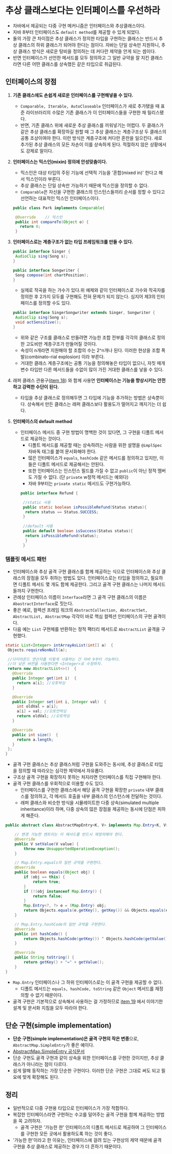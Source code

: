 # 추상 클래스보다는 인터페이스를 우선하라

* 자바에서 제공되는 다중 구현 메커니즘은 인터페이스와 추상클래스이다.
* 자바 8부터 인터페이스도 `default method`를 제공할 수 있게 되었다.
* 둘의 가장 큰 차이점은 추상 클래스가 정의한 타입을 구현하는 클래스는 반드시 추상 클래스의 하위 클래스가 되어야
  한다는 점이다. 자바는 단일 상속만 지원하니, 추상 클래스 방식은 새로운 탕비을 정의하는 데 커다란 제약을 안게 되는 셈이다.
* 반면 인터페이스가 선언한 메서드를 모두 정의하고 그 일반 규약을 잘 지킨 클래스라면 다른 어떤 클래스를 상속했든 같은 타입으로 취급된다.

## 인터페이스의 장점

1. **기존 클래스에도 손쉽게 새로운 인터페이스를 구현해넣을 수 있다.**

   * `Comparable, Iterable, AutoCloseable` 인터페이스가 새로 추가됐을 때 표준 라이브러리의 수많은 기존 클래스가
     이 인터페이스들을 구현한 채 릴리스됐다.
   * 반면, 기존 클래스 위에 새로운 추상 클래스를 끼워넣기는 어렵다. 두 클래스가 같은 추상 클래스를 확장하길 원할 때
     그 추상 클래스는 계층구조상 두 클래스의 공통 조상이여야 한다. 이런 방식은 계층구조에 커다란 혼란을 일으킨다.
     새로 추가된 추상 클래스의 모든 자손이 이를 상속하게 된다. 적절하지 않은 상황에서도 강제로 말이다.


2. **인터페이스는 믹스인(mixin) 정의에 안성맞춤이다.**

   * 믹스인은 대상 타입의 주된 기능에 선택적 기능을 '혼합(mixed in)' 한다고 해서 믹스인이라 부른다.
   * 추상 클래스는 단일 상속만 가능하기 때문에 믹스인을 정의할 수 없다.
   * `Comparable`은 자신을 구현한 클래스의 인스턴스들끼리 순서를 정할 수 있다고 선언하는 대표적인 믹스인 인터페이스이다.
   ```java
   public class Park implements Comparable{

    @Override    // 믹스인
    public int compareTo(Object o) {
      return 0;
    }
   ```
   

3. **인터페이스로는 계층구조가 없는 타입 프레임워크를 만들 수 있다.**

   ```java
   public interface Singer {
    AudioClip sing(Song s);
   }
   
   public interface Songwriter {
    Song compose(int chartPosition);
   }
    ```
   * 실제로 작곡을 하는 가수가 있다.위 예제와 같이 인터페이스로 가수와 작곡자를 
     정의한 후 2가지 모두를 구현해도 전혀 문제가 되지 않는다. 심지어 제3의 인터페이스를 정의할 수도 있다.
   ```java
   public interface SingerSongwriter extends Singer, Songwriter {
    AudioClip sing(Song s);
    void actSensitive();
   }
   ```
   * 위와 같은 구조를 클래스로 만들려면 가능한 조합 전부를 각각의 클래스로 정의한 고도비만 계층구조가 만들어질 것이다.
   * 속성이 n개라면 지원해야 할 조합의 수는 2^n개나 된다. 이러한 현상을 조합 폭발(combinato-rial explosion)
     이라 부른다.
   * 거대한 클래스 계층구조에는 공통 기능을 정의해놓은 타입이 없으니, 
     자칫 매개변수 타입만 다른 메서드들을 수없이 많이 가진 거대한 클래스를 낳을 수 있다.

4. 래퍼 클래스 관용구([item 18](https://github.com/parkhanbeen/study/blob/master/effective-java/4%EC%9E%A5/18.%EC%83%81%EC%86%8D%EB%B3%B4%EB%8B%A4%EB%8A%94%20%EC%BB%B4%ED%8F%AC%EC%A7%80%EC%85%98%EC%9D%84%20%EC%82%AC%EC%9A%A9%ED%95%98%EB%9D%BC.md))
   와 함께 사용면 **인터페이스는 기능을 향상시키는 안전하고 강력한 수단이 된다.**

   * 타입을 추상 클래스로 정의해두면 그 타입에 기능을 추가하는 방법은 상속뿐이다. 상속해서 만든 클래스는 래퍼 클래스보다
     활용도가 떨어지고 깨지기는 더 쉽다.
   
5. **인터페이스의 default method**

   * 인터페이스 메서드 중 구현 방법이 명백한 것이 있다면, 그 구현을 디폴트 메서드로 제공하는 것이다.
     * 디폴트 메서드를 제공할 때는 상속하려는 사람을 위한 설명을 `@implSpec` 자바독 태그를 붙여 문서화해야 한다.
     * 많은 인터페이스가 `equals`, `hashCode` 같은 메서드를 정의하고 있지만, 이들은 디폴트 메서드로 제공해서는 안된다.
     * 또한 인터페이스는 인스턴스 필드를 가질 수 없고 `public`이 아닌 정적 멤버도 가질 수 없다. (단 `private` w정적 메서드는 예외다)
     * 자바 9부터는 `private static` 메서드도 구현가능하다.
     ```java
     public interface Refund {

      //static 사용
      public static boolean isPossibleRefund(Status status){
       return status == Status.SUCCESS;
      }
    
      //default 사용
      public default boolean isSuccess(Status status){
       return isPossibleRefund(status);
       }
      }
     ```

### **템플릿 메서드 패턴**

   * 인터페이스와 추상 골격 구현 클래스를 함께 제공하는 식으로 인터페이스와 추상 클래스의 장점을 모두 취하는 방법도
     있다. 인터페이스로는 타입을 정의하고, 필요하면 디폴트 메서드 몇 개도 함께 제공한다. 그리고 골격 구현 클래스는
     나머지 메서드들까지 구현한다. 
   * 관례상 인터페이스 이름이 `Interface`라면 그 골격 구현 클래스의 이름은 `AbastractInterface`로 짓는다.
   * 좋은 예로, 컬렉션 프레임 워크의 `AbstractCollection, AbstractSet, AbstractList, AbstractMap`
     각각이 바로 핵심 컬렉션 인터페이스의 구현 골격이다.
   * 다음 예는 `List` 구현체를 반환하는 정적 팩터리 메서드로 `AbstractList` 골격을 구현했다.
   ```java
   static List<Integer> intArrayAsList(int[] a)  {
    Objects.requireNonNull(a);

    //다이아몬드 연산자를 이렇게 사용하는 건 자바 9부터 가능하다.
    //더 낮은 버전을 사용한다면 <Integer>로 수정하자.
    return new AbstractList<>()  {
      @Override
      public Integer get(int i)  {
        return a[i]; //오토박싱
      }

      @Override
      public Integer set(int i, Integer val)  {
        int oldVal = a[i];
        a[i] = val; //오토언박싱
        return oldVal; //오토박싱
      }

      @Override
      public int size()  {
        return a.length;
      }
    };
   }
   ```

* 골격 구현 클래스는 추상 클래스처럼 구현을 도와주는 동시에, 추상 클래스로 타입을 정의할 때 따라오는 심각한 제약에서 자유롭다.
* 구조상 골격 구현을 확장하지 못하는 처지라면 인터페이스를 직접 구현해야 한다.
* 골격 구현 클래스를 우회적으로 이용할 수도 있다.
  * 인터페이스를 구현한 클래스에서 해당 골격 구현을 확장한 `private` 내부 클래스를 정의하고, 각 메서드 호출을
    내부 클래스의 인스턴스에 전달하는 것이다.
  * 래퍼 클래스와 비슷한 방식을 시뮬레이트한 다중 상속(simulated multiple inheritance)이라 하며,
    다중 상속의 많은 장점을 제공하는 동시에 단점은 피하게 해준다.
```Java
public abstract class AbstractMapEntry<K, V> implements Map.Entry<K, V> {

    // 변경 가능한 엔트리는 이 메서드를 반드시 재정의해야 한다.
    @Override
    public V setValue(V value) {
        throw new UnsupportedOperationException();
    }

    // Map.Entry.equals의 일반 규약을 구현한다.
    @Override
    public boolean equals(Object obj) {
        if (obj == this) {
            return true;
        }
        if (!(obj instanceof Map.Entry)) {
            return false;
        }
        Map.Entry<?, ?> e = (Map.Entry) obj;
        return Objects.equals(e.getKey(), getKey()) && Objects.equals(e.getValue(), getValue());
    }

    // Map.Entry.hashCode의 일반 규약을 구현한다.
    @Override
    public int hashCode() {
        return Objects.hashCode(getKey()) ^ Objects.hashCode(getValue());
    }

    @Override
    public String toString() {
        return getKey() + "=" + getValue();
    }
}
```
* `Map.Entry` 인터페이스나 그 하위 인터페이스로는 이 골격 구현을 제공할 수 없다.
  * 디폴트 메서드는 `equals, hashCode, toString` 같은 `Object` 메서드를 재정의할 수 없기 때문이다.
* 골격 구현은 기본적으로 상속해서 사용하는 걸 가정하므로 [item 19](https://github.com/parkhanbeen/study/blob/master/effective-java/4%EC%9E%A5/19.%EC%83%81%EC%86%8D%EC%9D%84%20%EA%B3%A0%EB%A0%A4%ED%95%B4%20%EC%84%A4%EA%B3%84%ED%95%98%EA%B3%A0%20%EB%AC%B8%EC%84%9C%ED%99%94%ED%95%98%EB%9D%BC.%20%EA%B7%B8%EB%9F%AC%EC%A7%80%20%EC%95%8A%EC%95%98%EB%8B%A4%EB%A9%B4%20%EC%83%81%EC%86%8D%EC%9D%84%20%EA%B8%88%EC%A7%80%ED%95%98%EB%9D%BC.md)
  에서 이야기한 설계 및 문서화 지침을 모두 따라야 한다.

## 단순 구현(simple implementation)

* **단순 구현(simple implementation)은 골격 구현의 작은 변종**으로, `AbstractMap.SimpleEntry`가
  좋은 예이다.
* [AbstractMap.SimpleEntry 공식문서](https://docs.oracle.com/javase/7/docs/api/java/util/AbstractMap.SimpleEntry.html)
* 단순 구현도 골격 구현과 같이 상속을 위한 인터페이스를 구현한 것이지만, 추상 클래스가 아니라는 점이 다르다.
* 쉽게 말해 동작하는 가장 단순한 구현이다. 이러한 단순 구현은 그대로 써도 되고 필요에 맞게 확장해도 된다.

## 정리

* 일반적으로 다중 구현용 타입으로 인터페이스가 가장 적합하다. 
* 복잡한 인터페이스라면 구현하는 수고를 덜어주는 골격 구현을 함께 제공하는 방법을 꼭 고려하자.
  * 골격 구현은 '가능한 한' 인터페이스의 디폴트 메서드로 제공하여 그 인터페이스를 구현한 모든 곳에서 활용하도록 하는 것이 좋다.
* '가능한 한'이라고 한 이유는, 인터페이스에 걸려 있는 구현상의 제약 때문에 골격 구현을 추상 클래스로 제공하는 경우가 더 흔하기 때문이다.